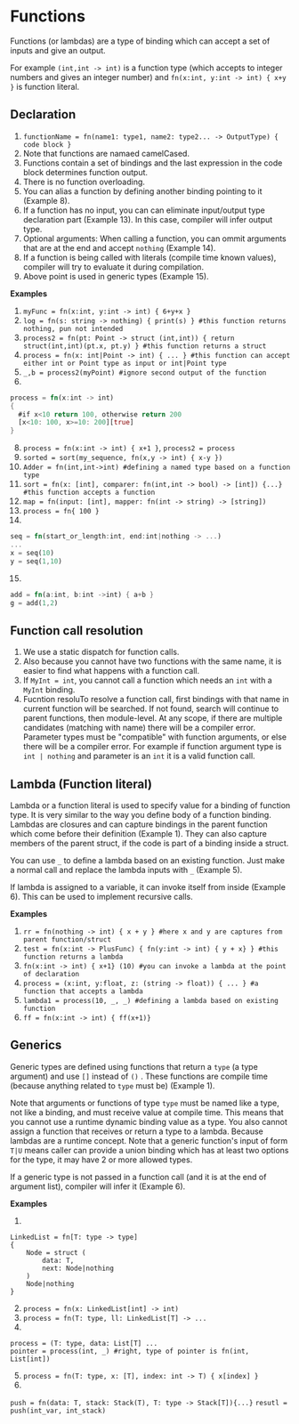# Functions

Functions (or lambdas) are a type of binding which can accept a set of inputs and give an output. 

For example `(int,int -> int)` is a function type (which accepts to integer numbers and gives an integer number) and `fn(x:int, y:int -> int) { x+y }` is function literal. 

## Declaration

1. `functionName = fn(name1: type1, name2: type2... -> OutputType) { code block }`
2. Note that functions are namaed camelCased.
3. Functions contain a set of bindings and the last expression in the code block determines function output.
4. There is no function overloading.
5. You can alias a function by defining another binding pointing to it (Example 8). 
6. If a function has no input, you can can eliminate input/output type declaration part (Example 13). In this case, compiler will infer output type.
7. Optional arguments: When calling a function, you can ommit arguments that are at the end and accept `nothing` (Example 14).
8. If a function is being called with literals (compile time known values), compiler will try to evaluate it during compilation. 
9. Above point is used in generic types (Example 15).

**Examples**

01. `myFunc = fn(x:int, y:int -> int) { 6+y+x }`
02. `log = fn(s: string -> nothing) { print(s) } #this function returns nothing, pun not intended`
03. `process2 = fn(pt: Point -> struct (int,int)) { return struct(int,int)(pt.x, pt.y) } #this function returns a struct`
05. `process = fn(x: int|Point -> int) { ... } #this function can accept either int or Point type as input or int|Point type`
06. `_,b = process2(myPoint) #ignore second output of the function`
07. 
```rust
process = fn(x:int -> int) 
{ 
  #if x<10 return 100, otherwise return 200
  [x<10: 100, x>=10: 200][true]
}
``` 
08. `process = fn(x:int -> int) { x+1 }`, `process2 = process`
09. `sorted = sort(my_sequence, fn(x,y -> int) { x-y })`
10. `Adder = fn(int,int->int) #defining a named type based on a function type`
11. `sort = fn(x: [int], comparer: fn(int,int -> bool) -> [int]) {...} #this function accepts a function`
12. `map = fn(input: [int], mapper: fn(int -> string) -> [string])`
13. `process = fn{ 100 }`
14.
```rust
seq = fn(start_or_length:int, end:int|nothing -> ...)
...
x = seq(10)
y = seq(1,10)
```
15. 
```rust
add = fn(a:int, b:int ->int) { a+b }
g = add(1,2)
```

## Function call resolution

1. We use a static dispatch for function calls. 
2. Also because you cannot have two functions with the same name, it is easier to find what happens with a function call.
3. If `MyInt = int`, you cannot call a function which needs an `int` with a `MyInt` binding.
4. Fucntion resoluTo resolve a function call, first bindings with that name in current function will be searched. If not found, search will continue to parent functions, then module-level. At any scope, if there are multiple candidates (matching with name) there will be a compiler error. Parameter types must be "compatible" with function arguments, or else there will be a compiler error. For example if function argument type is `int | nothing` and parameter is an `int` it is a valid function call.

## Lambda (Function literal)

Lambda or a function literal is used to specify value for a binding of function type. It is very similar to the way you define body of a function binding. Lambdas are closures and can capture bindings in the parent function which come before their definition (Example 1). They can also capture members of the parent struct, if the code is part of a binding inside a struct.

You can use `_` to define a lambda based on an existing function. Just make a normal call and replace the lambda inputs with `_` (Example 5).

If lambda is assigned to a variable, it can invoke itself from inside (Example 6). This can be used to implement recursive calls.

**Examples**

1. `rr = fn(nothing -> int) { x + y } #here x and y are captures from parent function/struct`
2. `test = fn(x:int -> PlusFunc) { fn(y:int -> int) { y + x} } #this function returns a lambda`
3. `fn(x:int -> int) { x+1} (10) #you can invoke a lambda at the point of declaration`
4. `process = (x:int, y:float, z: (string -> float)) { ... } #a function that accepts a lambda`
5. `lambda1 = process(10, _, _) #defining a lambda based on existing function`
6. `ff = fn(x:int -> int) { ff(x+1)}`

## Generics

Generic types are defined using functions that return a `type` (a type argument) and use `[]` instead of `()` . These functions are compile time (because anything related to `type` must be) (Example 1). 

Note that arguments or functions of type `type` must be named like a type, not like a binding, and must receive value at compile time. This means that you cannot use a runtime dynamic binding value as a type. You also cannot assign a function that receives or return a type to a lambda. Because lambdas are a runtime concept. Note that a generic function's input of form `T|U` means caller can provide a union binding which has at least two options for the type, it may have 2 or more allowed types.

If a generic type is not passed in a function call (and it is at the end of argument list), compiler will infer it (Example 6). 

**Examples**

1. 
```
LinkedList = fn[T: type -> type]
{
	Node = struct (
		data: T,
		next: Node|nothing
	)
	Node|nothing
}
```
2. `process = fn(x: LinkedList[int] -> int)`
3. `process = fn(T: type, ll: LinkedList[T] -> ...`
4. 
```
process = (T: type, data: List[T] ...
pointer = process(int, _) #right, type of pointer is fn(int, List[int])
```
5. `process = fn(T: type, x: [T], index: int -> T) { x[index] }`
6. 
`push = fn(data: T, stack: Stack(T), T: type -> Stack[T]){...}`
`resutl = push(int_var, int_stack)`


